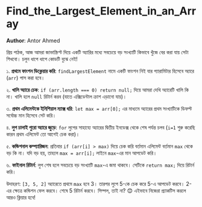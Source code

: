 # Find_the_Largest_Element_in_an_Array

**Author**: Antor Ahmed

প্রিয় পাঠক, আজ আমরা জাভাস্ক্রিপ্ট দিয়ে একটি অ্যারির মধ্যে সবচেয়ে বড় সংখ্যাটি কিভাবে খুঁজে বের করা যায় সেটা শিখবো। চলুন ধাপে ধাপে কোডটি বুঝে নেই!

১. **প্রথমে ফাংশন ডিক্লেয়ার করি**: `findLargestElement` নামে একটি ফাংশন নিই যার প্যারামিটার হিসেবে অ্যারে (`arr`) পাস করা হবে।

২. **খালি অ্যারে চেক**: `if (arr.length === 0) return null;` দিয়ে আমরা দেখি অ্যারেটি খালি কি না। খালি হলে `null` রিটার্ন করব (যাতে এক্সিডেন্টাল ক্রাশ এড়ানো যায়)।

৩. **প্রথম এলিমেন্টকে ইনিশিয়াল ম্যাক্স ধরি**: `let max = arr[0];` এর মাধ্যমে অ্যারের প্রথম সংখ্যাটিকে ডিফল্ট সর্বোচ্চ মান হিসেবে সেট করি। 

৪. **লুপ চালাই পুরো অ্যারে জুড়ে**: `for` লুপের সাহায্যে অ্যারের দ্বিতীয় ইনডেক্স থেকে শেষ পর্যন্ত চলব (`i=1` শুরু করেছি কারন প্রথম এলিমেন্ট তো আগেই চেক করা)।

৫. **কন্ডিশনাল কম্প্যারিজন**: প্রতিবার `if (arr[i] > max)` দিয়ে চেক করি বর্তমান এলিমেন্ট বর্তমান `max` থেকে বড় কি না। যদি বড় হয়, তাহলে `max = arr[i];` লাইনে `max`-এর মান আপডেট করি।

৬. **ফাইনাল রিটার্ন**: লুপ শেষ হলে সবচেয়ে বড় সংখ্যাটি `max`-এ জমা থাকবে। সেটিকে `return max;` দিয়ে রিটার্ন করি।

উদাহরণ: `[3, 5, 2]` অ্যারেতে প্রথমে `max` হবে 3। তারপর লুপে 5-কে চেক করে 5-এ আপডেট করবে। 2-এর ক্ষেত্রে কন্ডিশন ফেল করবে। শেষে 5 রিটার্ন করবে। সিম্পল, তাই না? 😊 এইভাবে নিজেরা প্র্যাকটিস করলে আরও ক্লিয়ার হবে!